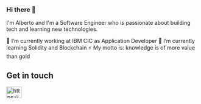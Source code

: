 ### Hi there 👋

I'm Alberto and I'm a Software Engineer who is passionate about building tech and learning new technologies.

🔭 I’m currently working at IBM CIC as Application Developer
🌱 I’m currently learning Solidity and Blockchain
⚡ My motto is: knowledge is of more value than gold

## Get in touch
<a href="https://www.linkedin.com/in/alberto-morreale/" target="blank"><img align="center" src="https://raw.githubusercontent.com/rahuldkjain/github-profile-readme-generator/master/src/images/icons/Social/linked-in-alt.svg" alt="https://www.linkedin.com/in/alberto-morreale/" height="30" width="40" /></a>

<!--
**moralb95/moralb95** is a ✨ _special_ ✨ repository because its `README.md` (this file) appears on your GitHub profile.

Here are some ideas to get you started:

- 🔭 I’m currently working on ...
- 🌱 I’m currently learning ...
- 👯 I’m looking to collaborate on ...
- 🤔 I’m looking for help with ...
- 💬 Ask me about ...
- 📫 How to reach me: ...
- 😄 Pronouns: ...
- ⚡ Fun fact: ...
-->
